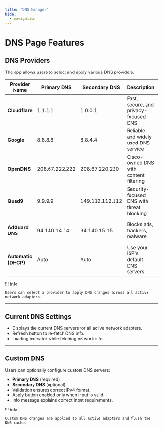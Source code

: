 ```yaml
---
title: "DNS Manager"
hide:
  - navigation
---
```


# DNS Page Features

## DNS Providers

The app allows users to select and apply various DNS providers:

| Provider Name        | Primary DNS    | Secondary DNS   | Description                               | Features                                |
| -------------------- | -------------- | --------------- | ----------------------------------------- | --------------------------------------- |
| **Cloudflare**       | 1.1.1.1        | 1.0.0.1         | Fast, secure, and privacy-focused DNS     | Fast, Privacy-focused, Security         |
| **Google**           | 8.8.8.8        | 8.8.4.4         | Reliable and widely used DNS service      | Reliable, Fast, Widely supported        |
| **OpenDNS**          | 208.67.222.222 | 208.67.220.220  | Cisco-owned DNS with content filtering    | Content filtering, Reliable, Security   |
| **Quad9**            | 9.9.9.9        | 149.112.112.112 | Security-focused DNS with threat blocking | Security, Threat blocking, Privacy      |
| **AdGuard DNS**      | 94.140.14.14   | 94.140.15.15    | Blocks ads, trackers, malware             | Security, Threat blocking, Privacy      |
| **Automatic (DHCP)** | Auto           | Auto            | Use your ISP's default DNS servers        | Default, ISP provided, No configuration |

!!! info

    Users can select a provider to apply DNS changes across all active network adapters.

---

## Current DNS Settings

- Displays the current DNS servers for all active network adapters.
- Refresh button to re-fetch DNS info.
- Loading indicator while fetching network info.

---

## Custom DNS

Users can optionally configure custom DNS servers:

- **Primary DNS** (required)
- **Secondary DNS** (optional)
- Validation ensures correct IPv4 format.
- Apply button enabled only when input is valid.
- Info message explains correct input requirements.

!!! info

    Custom DNS changes are applied to all active adapters and flush the DNS cache.
